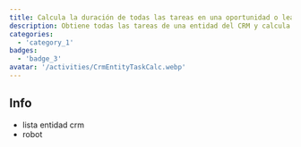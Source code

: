```yaml
---
title: Calcula la duración de todas las tareas en una oportunidad o lead
description: Obtiene todas las tareas de una entidad del CRM y calcula su tiempo de ejecución
categories: 
  - 'category_1'
badges: 
  - 'badge_3'
avatar: '/activities/CrmEntityTaskCalc.webp'
---
```

## Info

- lista entidad crm
- robot
